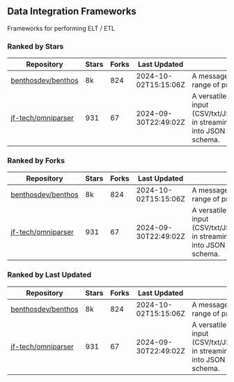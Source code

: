 ## Data Integration Frameworks

Frameworks for performing ELT / ETL

### Ranked by Stars

| Repository | Stars | Forks | Last Updated | Description | 
|------------|-------|-------|--------------|-------------|
| [benthosdev/benthos](https://github.com/benthosdev/benthos) | 8k | 824 | 2024-10-02T15:15:06Z |  A message streaming bridge between a range of protocols. |
| [jf-tech/omniparser](https://github.com/jf-tech/omniparser) | 931 | 67 | 2024-09-30T22:49:02Z |  A versatile ETL library that parses text input (CSV/txt/JSON/XML/EDI/X12/EDIFACT/etc) in streaming fashion and transforms data into JSON output using data-driven schema. |

### Ranked by Forks

| Repository | Stars | Forks | Last Updated | Description | 
|------------|-------|-------|--------------|-------------|
| [benthosdev/benthos](https://github.com/benthosdev/benthos) | 8k | 824 | 2024-10-02T15:15:06Z |  A message streaming bridge between a range of protocols. |
| [jf-tech/omniparser](https://github.com/jf-tech/omniparser) | 931 | 67 | 2024-09-30T22:49:02Z |  A versatile ETL library that parses text input (CSV/txt/JSON/XML/EDI/X12/EDIFACT/etc) in streaming fashion and transforms data into JSON output using data-driven schema. |

### Ranked by Last Updated

| Repository | Stars | Forks | Last Updated | Description | 
|------------|-------|-------|--------------|-------------|
| [benthosdev/benthos](https://github.com/benthosdev/benthos) | 8k | 824 | 2024-10-02T15:15:06Z |  A message streaming bridge between a range of protocols. |
| [jf-tech/omniparser](https://github.com/jf-tech/omniparser) | 931 | 67 | 2024-09-30T22:49:02Z |  A versatile ETL library that parses text input (CSV/txt/JSON/XML/EDI/X12/EDIFACT/etc) in streaming fashion and transforms data into JSON output using data-driven schema. |

